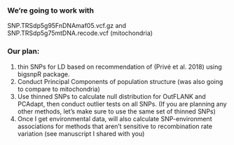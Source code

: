 ### We’re going to work with

SNP.TRSdp5g95FnDNAmaf05.vcf.gz
and
SNP.TRSdp5g75mtDNA.recode.vcf (mitochondria)

### Our plan:
1) thin SNPs for LD based on recommendation of (Privé et al. 2018) using bigsnpR package.
2) Conduct Principal Components of population structure (was also going to compare to mitochondria)
3) Use thinned SNPs to calculate null distribution for OutFLANK and PCAdapt, then conduct outlier tests on all SNPs. (If you are planning any other methods, let’s make sure to use the same set of thinned SNPs)
4) Once I get environmental data, will also calculate SNP-environment associations for methods that aren’t sensitive to recombination rate variation (see manuscript I shared with you)
